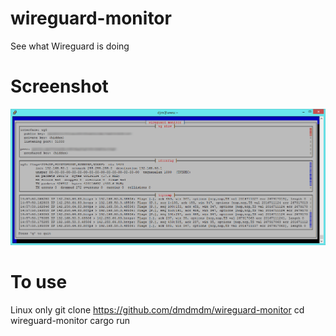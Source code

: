 # wireguard-monitor
See what Wireguard is doing

# Screenshot
![Screenshot](wireguard-monitor.png)

# To use
Linux only
    git clone https://github.com/dmdmdm/wireguard-monitor
    cd wireguard-monitor
    cargo run

